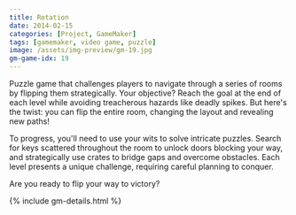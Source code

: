 ```yaml
---
title: Rotation
date: 2014-02-15
categories: [Project, GameMaker]
tags: [gamemaker, video game, puzzle]
image: /assets/img-preview/gm-19.jpg
gm-game-idx: 19
---
```


Puzzle game that challenges players to navigate through a series of rooms by flipping them strategically.
Your objective? Reach the goal at the end of each level while avoiding treacherous hazards like deadly spikes.
But here's the twist: you can flip the entire room, changing the layout and revealing new paths!

To progress, you'll need to use your wits to solve intricate puzzles.
Search for keys scattered throughout the room to unlock doors blocking your way, 
and strategically use crates to bridge gaps and overcome obstacles. 
Each level presents a unique challenge, requiring careful planning to conquer.

Are you ready to flip your way to victory?

{% include gm-details.html %}

